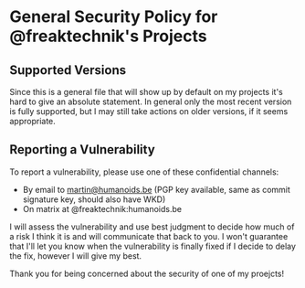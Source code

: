 # General Security Policy for @freaktechnik's Projects

## Supported Versions

Since this is a general file that will show up by default on my projects it's hard to give an absolute statement.
In general only the most recent version is fully supported, but I may still take actions on older versions, if it seems appropriate.

## Reporting a Vulnerability

To report a vulnerability, please use one of these confidential channels:

- By email to martin@humanoids.be (PGP key available, same as commit signature key, should also have WKD)
- On matrix at @freaktechnik:humanoids.be

I will assess the vulnerability and use best judgment to decide how much of a risk I think it is and will communicate that back to you.
I won't guarantee that I'll let you know when the vulnerability is finally fixed if I decide to delay the fix, however I will give my best.

Thank you for being concerned about the security of one of my proejcts!
